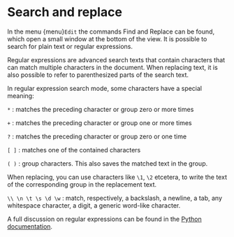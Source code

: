 # Search and replace

In the menu {menu}`Edit` the commands Find and Replace can be found, which open
a small window at the bottom of the view. It is possible to search for plain
text or regular expressions.

Regular expressions are advanced search texts that contain characters that can
match multiple characters in the document. When replacing text, it is also
possible to refer to parenthesized parts of the search text.

In regular expression search mode, some characters have a special meaning:

`*`
: matches the preceding character or group zero or more times

`+`
: matches the preceding character or group one or more times

`?`
: matches the preceding character or group zero or one time

`[ ]`
: matches one of the contained characters

`( )`
: group characters. This also saves the matched text in the group.

  When replacing, you can use characters like `\1`, `\2` etcetera,
  to write the text of the corresponding group in the replacement text.

`\\ \n \t \s \d \w`
: match, respectively, a backslash, a newline, a tab, any whitespace
  character, a digit, a generic word-like character.

A full discussion on regular expressions can be found in the [Python
documentation](http://docs.python.org/library/re.html#regular-expression-syntax).
